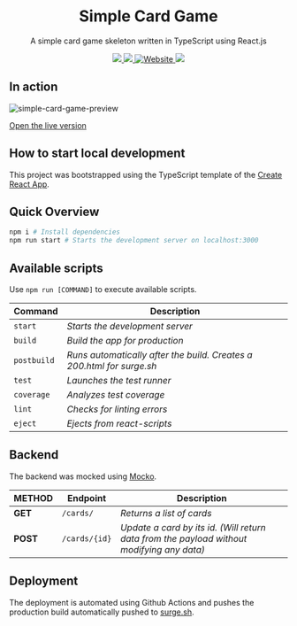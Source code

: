 <p align="center">
  <h1 align="center">Simple Card Game</h1>
  <p align="center">A simple card game skeleton written in TypeScript using React.js</p>
  <p align="center">
    <a href="https://github.com/dschu-lab/simple-card-game/actions/workflows/pr-check.yml">
      <img src="https://github.com/dschu-lab/simple-card-game/actions/workflows/pr-check.yml/badge.svg" />
    </a>
    <a href="https://codecov.io/gh/dschu-lab/simple-card-game">
      <img src="https://codecov.io/gh/dschu-lab/simple-card-game/branch/main/graph/badge.svg?token=RV3LHBDCBH"/>
    </a>
    <a href="https://dschu-simple-card-game.surge.sh">
      <img alt="Website" src="https://img.shields.io/website?url=https%3A%2F%2Fdschu-simple-card-game.surge.sh">
    </a>
    <a href="https://github.com/prettier/prettier">
      <img src="https://img.shields.io/badge/code_style-prettier-ff69b4.svg?style=flat-square" />
    </a>
  </p>
</p>

## In action

![simple-card-game-preview](https://user-images.githubusercontent.com/3493187/153751833-b35e17c3-4a95-484c-9d42-26bc9c4c588d.gif)

[Open the live version](https://dschu-simple-card-game.surge.sh)

## How to start local development

This project was bootstrapped using the TypeScript template of the [Create React App](https://github.com/facebook/create-react-app).

## Quick Overview

```bash
npm i # Install dependencies
npm run start # Starts the development server on localhost:3000
```

## Available scripts

Use `npm run [COMMAND]` to execute available scripts.

| Command     | Description                                                           |
| ----------- | --------------------------------------------------------------------- |
| `start`     | _Starts the development server_                                       |
| `build`     | _Build the app for production_                                        |
| `postbuild` | _Runs automatically after the build. Creates a 200.html for surge.sh_ |
| `test`      | _Launches the test runner_                                            |
| `coverage`  | _Analyzes test coverage_                                              |
| `lint`      | _Checks for linting errors_                                           |
| `eject`     | _Ejects from react-scripts_                                           |

## Backend

The backend was mocked using [Mocko](http://mocko.dev).

| METHOD   | Endpoint      | Description                                                                               |
| -------- | ------------- | ----------------------------------------------------------------------------------------- |
| **GET**  | `/cards/`     | _Returns a list of cards_                                                                 |
| **POST** | `/cards/{id}` | _Update a card by its id. (Will return data from the payload without modifying any data)_ |

## Deployment

The deployment is automated using Github Actions and pushes the production build automatically pushed to [surge.sh](https://surge.sh/).
